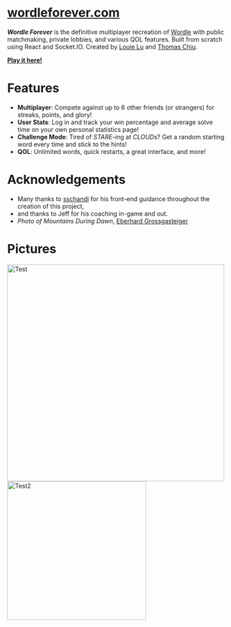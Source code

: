 # [wordleforever.com](https://www.wordleforever.com)

**_Wordle Forever_** is the definitive multiplayer recreation of [Wordle](https://www.nytimes.com/games/wordle/index.html) with public matchmaking, private lobbies, and various QOL features. Built from scratch using React and Socket.IO. Created by [Louie Lu](https://github.com/louieluuu) and [Thomas Chiu](https://github.com/tomchiu19).

**[Play it here!](https://www.wordleforever.com)**

# Features

- **Multiplayer**: Compete against up to 6 other friends (or strangers) for streaks, points, and glory!
- **User Stats**: Log in and track your win percentage and average solve time on your own personal statistics page!
- **Challenge Mode**: Tired of _STARE_-ing at *CLOUD*s? Get a random starting word every time and stick to the hints!
- **QOL**: Unlimited words, quick restarts, a great interface, and more!

# Acknowledgements

- Many thanks to [sschandi](https://github.com/sschandi) for his front-end guidance throughout the creation of this project,
- and thanks to Jeff for his coaching in-game and out.
- _Photo of Mountains During Dawn_, [Eberhard Grossgasteiger](https://www.pexels.com/@eberhardgross/)

# Pictures

<p float="left">
    <img src="../assets/nujabes.jpg" width="500" alt="Test" />
    <img src="../assets/mario.png" width="320"g alt="Test2" />
</p>

<!-- ![Nujabes](../assets/nujabes.jpg?raw=true) -->
